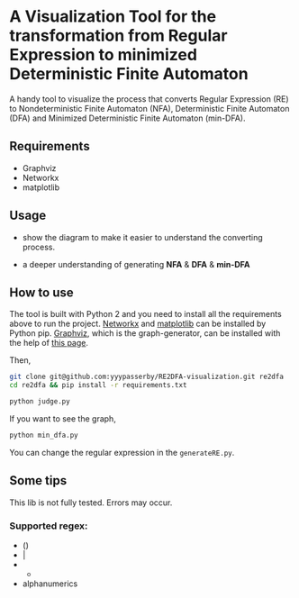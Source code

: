 A Visualization Tool for the transformation from Regular Expression to minimized Deterministic Finite Automaton 
==============================

A handy tool to visualize the process that converts Regular Expression (RE) to Nondeterministic Finite Automaton (NFA), Deterministic Finite Automaton (DFA) and Minimized Deterministic Finite Automaton (min-DFA).

## Requirements

- Graphviz
- Networkx
- matplotlib

## Usage

- show the diagram to make it easier to understand the converting process.

- a deeper understanding of generating **NFA** & **DFA** & **min-DFA**

## How to use

The tool is built with Python 2 and you need to install all the requirements above to run the project. [Networkx](http://networkx.github.io/) and [matplotlib](http://matplotlib.org/) can be installed by Python pip. [Graphviz](http://graphviz.org/), which is the graph-generator, can be installed with the help of [this page](http://graphviz.org/Download.php).

Then,

```bash
git clone git@github.com:yyypasserby/RE2DFA-visualization.git re2dfa
cd re2dfa && pip install -r requirements.txt

python judge.py
```

If you want to see the graph, 

```bash
python min_dfa.py
```

You can change the regular expression in the ```generateRE.py```.

## Some tips
This lib is not fully tested. Errors may occur.

### Supported regex:

- ()
- |
- *
- alphanumerics

